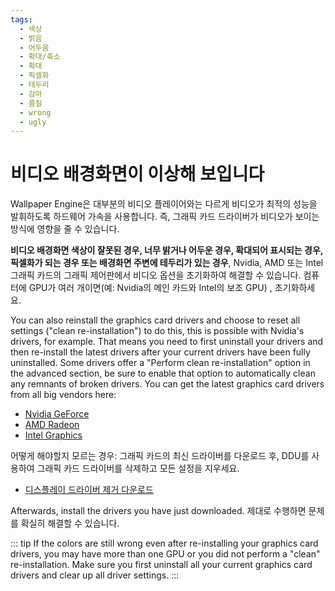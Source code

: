 ```yaml
---
tags:
  - 색상
  - 밝음
  - 어두움
  - 확대/축소
  - 확대
  - 픽셀화
  - 테두리
  - 감마
  - 품질
  - wrong
  - ugly
---
```


# 비디오 배경화면이 이상해 보입니다

Wallpaper Engine은 대부분의 비디오 플레이어와는 다르게 비디오가 최적의 성능을 발휘하도록 하드웨어 가속을 사용합니다. 즉, 그래픽 카드 드라이버가 비디오가 보이는 방식에 영향을 줄 수 있습니다.

**비디오 배경화면 색상이 잘못된 경우, 너무 밝거나 어두운 경우, 확대되어 표시되는 경우, 픽셀화가 되는 경우 또는 배경화면 주변에 테두리가 있는 경우**, Nvidia, AMD 또는 Intel 그래픽 카드의 그래픽 제어판에서 비디오 옵션을 초기화하여 해결할 수 있습니다. 컴퓨터에 GPU가 여러 개이면(예: Nvidia의 메인 카드와 Intel의 보조 GPU) , 초기화하세요.

You can also reinstall the graphics card drivers and choose to reset all settings ("clean re-installation") to do this, this is possible with Nvidia's drivers, for example. That means you need to first uninstall your drivers and then re-install the latest drivers after your current drivers have been fully uninstalled. Some drivers offer a "Perform clean re-installation" option in the advanced section, be sure to enable that option to automatically clean any remnants of broken drivers. You can get the latest graphics card drivers from all big vendors here:

* [Nvidia GeForce](https://www.nvidia.com/Download/index.aspx)
* [AMD Radeon](https://www.amd.com/support)
* [Intel Graphics](https://downloadcenter.intel.com/product/80939/Graphics-Drivers)

어떻게 해야할지 모르는 경우: 그래픽 카드의 최신 드라이버를 다운로드 후, DDU를 사용하여 그래픽 카드 드라이버를 삭제하고 모든 설정을 지우세요.

* [디스플레이 드라이버 제거 다운로드](https://www.guru3d.com/files-details/display-driver-uninstaller-download.html)

Afterwards, install the drivers you have just downloaded. 제대로 수행하면 문제를 확실히 해결할 수 있습니다.

::: tip If the colors are still wrong even after re-installing your graphics card drivers, you may have more than one GPU or you did not perform a "clean" re-installation. Make sure you first uninstall all your current graphics card drivers and clear up all driver settings. :::